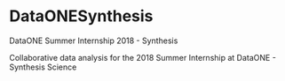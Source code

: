 # DataONESynthesis
DataONE Summer Internship 2018 - Synthesis

Collaborative data analysis for the 2018 Summer Internship at DataONE - Synthesis Science

